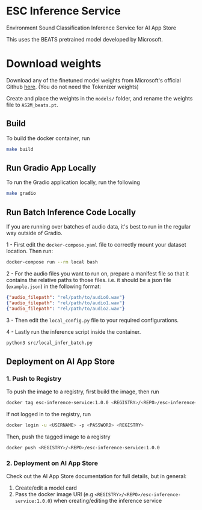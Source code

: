 # ESC Inference Service

Environment Sound Classification Inference Service for AI App Store

This uses the BEATS pretrained model developed by Microsoft. 

# Download weights
Download any of the finetuned model weights from Microsoft's official Github [here](https://github.com/microsoft/unilm/tree/master/beats). (You do not need the Tokenizer weights)

Create and place the weights in the `models/` folder, and rename the weights file to `AS2M_beats.pt`.

## Build
To build the docker container, run
```sh
make build
```

## Run Gradio App Locally

To run the Gradio application locally, run the following
```sh
make gradio
```

## Run Batch Inference Code Locally

If you are running over batches of audio data, it's best to run in the regular way outside of Gradio. 

1 - First edit the `docker-compose.yaml` file to correctly mount your dataset location. Then run:
```sh
docker-compose run --rm local bash
```

2 - For the audio files you want to run on, prepare a manifest file so that it contains the relative paths to those files. i.e. it should be a json file (`example.json`) in the following format:
```json
{"audio_filepath": "rel/path/to/audio0.wav"}
{"audio_filepath": "rel/path/to/audio1.wav"}
{"audio_filepath": "rel/path/to/audio2.wav"}
```
3 - Then edit the `local_config.py` file to your required configurations.

4 - Lastly run the inference script inside the container.
```sh
python3 src/local_infer_batch.py
```


## Deployment on AI App Store

### 1. Push to Registry
To push the image to a registry, first build the image, then run
```sh
docker tag esc-inference-service:1.0.0 <REGISTRY>/<REPO>/esc-inference-service:1.0.0
```

If not logged in to the registry, run
```sh
docker login -u <USERNAME> -p <PASSWORD> <REGISTRY>
```

Then, push the tagged image to a registry
```sh
docker push <REGISTRY>/<REPO>/esc-inference-service:1.0.0
```

### 2. Deployment on AI App Store
Check out the AI App Store documentation for full details, but in general:
1. Create/edit a model card
2. Pass the docker image URI (e.g `<REGISTRY>/<REPO>/esc-inference-service:1.0.0`) when creating/editing the inference service
